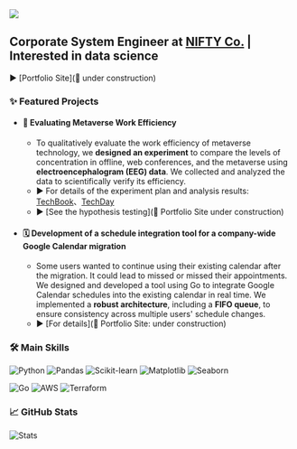 
<img src="https://komarev.com/ghpvc/?username=yukassa&style=flat-square&abbreviated=true">


## Corporate System Engineer at [NIFTY Co.](https://engineering.nifty.co.jp/) | Interested in data science 

▶︎ [Portfolio Site](🚧 under construction)

### ✨ Featured Projects
- #### 🧠 Evaluating Metaverse Work Efficiency
  - To qualitatively evaluate the work efficiency of metaverse technology, we **designed an experiment** to compare the levels of concentration in offline, web conferences, and the metaverse using **electroencephalogram (EEG) data**. We collected and analyzed the data to scientifically verify its efficiency.
  - ▶︎ For details of the experiment plan and analysis results: [TechBook](https://techbookfest.org/product/ndL7Trj25niEKEHtgjVqsN?productVariantID=4hqBZW3kNCY9dv7Dei2yNB)、[TechDay](https://youtu.be/NrhEwHkqO5A?si=Yffl4YIMdEdcYlK)
  - ▶︎ [See the hypothesis testing](🚧 Portfolio Site under construction)
    
- #### 🗓️ Development of a schedule integration tool for a company-wide Google Calendar migration
  - Some users wanted to continue using their existing calendar after the migration. It could lead to missed or missed their appointments. We designed and developed a tool using Go to integrate Google Calendar schedules into the existing calendar in real time. We implemented a **robust architecture**, including a **FIFO queue**, to ensure consistency across multiple users' schedule changes.
  - ▶︎ [For details](🚧 Portfolio Site: under construction)
   

### 🛠️ Main Skills <br/>

![Python](https://img.shields.io/badge/Python-3776AB?style=for-the-badge&logo=python&logoColor=white)
![Pandas](https://img.shields.io/badge/Pandas-150458?style=for-the-badge&logo=pandas&logoColor=white)
![Scikit-learn](https://img.shields.io/badge/Scikit--learn-F7931E?style=for-the-badge&logo=scikit-learn&logoColor=white)
![Matplotlib](https://img.shields.io/badge/-Matplotlib-000000?style=for-the-badge&logo=python&logoColor=white)
![Seaborn](https://img.shields.io/badge/-Seaborn-3776AB?style=for-the-badge&logo=python&logoColor=white)

![Go](https://img.shields.io/badge/Go-00ADD8?style=for-the-badge&logo=go&logoColor=white)
![AWS](https://img.shields.io/badge/Amazon_AWS-232F3E?style=for-the-badge&logo=amazon-aws&logoColor=white)
![Terraform](https://img.shields.io/badge/Terraform-7B42BC?style=for-the-badge&logo=terraform&logoColor=white)

### 📈 GitHub Stats

![Stats](https://github-readme-stats.vercel.app/api?username=yukassa&show_icons=true&theme=algolia&include_all_commits=true&count_private=true)



<!--### 📫 Contact-->

<!-- -   **Portfolio:** [https://[portfolio_url]](https://portfolio_url])-->
<!-- -   **LinkedIn:** [https://www.linkedin.com/in/[my_id]](https://www.linkedin.com/in/[my_id])-->
